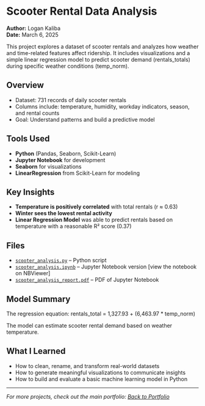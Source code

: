 # Scooter Rental Data Analysis
**Author:** Logan Kaliba  
**Date:** March 6, 2025

This project explores a dataset of scooter rentals and analyzes how weather and time-related features affect ridership. It includes visualizations and a simple linear regression model to predict scooter demand (rentals_totals) during specific weather conditions (temp_norm).

## Overview
- Dataset: 731 records of daily scooter rentals
- Columns include: temperature, humidity, workday indicators, season, and rental counts
- Goal: Understand patterns and build a predictive model

## Tools Used
- **Python** (Pandas, Seaborn, Scikit-Learn)
- **Jupyter Notebook** for development
- **Seaborn** for visualizations
- **LinearRegression** from Scikit-Learn for modeling

## Key Insights
- **Temperature is positively correlated** with total rentals (r ≈ 0.63)
- **Winter sees the lowest rental activity**
- **Linear Regression Model** was able to predict rentals based on temperature with a reasonable R² score (0.37)

## Files
- [`scooter_analysis.py`](./scooter_analysis.py) – Python script
- [`scooter_analysis.ipynb`](https://nbviewer.org/github/lkaliba/Data_Analysis_Portfolio/blob/main/scooter_rental_analysis/scooter_analysis.ipynb) – Jupyter Notebook version [view the notebook on NBViewer]
- [`scooter_analysis_report.pdf`](https://raw.githubusercontent.com/lkaliba/Data_Analysis_Portfolio/main/scooter_rental_analysis/scooter_analysis_report.pdf
) – PDF of Jupyter Notebook 

## Model Summary
The regression equation: rentals_total = 1,327.93 + (6,463.97 * temp_norm)

The model can estimate scooter rental demand based on weather temperature.

## What I Learned
- How to clean, rename, and transform real-world datasets
- How to generate meaningful visualizations to communicate insights
- How to build and evaluate a basic machine learning model in Python

---

*For more projects, check out the main portfolio: [Back to Portfolio](../README.md)*
